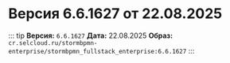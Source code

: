 # Версия 6.6.1627 от 22.08.2025

::: tip
**Версия:** `6.6.1627`
**Дата:** 22.08.2025
**Образ:** `cr.selcloud.ru/stormbpmn-enterprise/stormbpmn_fullstack_enterprise:6.6.1627`
:::
